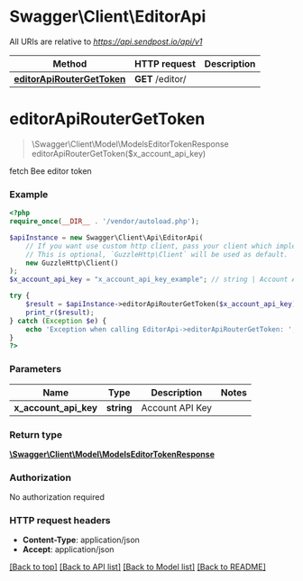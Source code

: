 # Swagger\Client\EditorApi

All URIs are relative to *https://api.sendpost.io/api/v1*

Method | HTTP request | Description
------------- | ------------- | -------------
[**editorApiRouterGetToken**](EditorApi.md#editorApiRouterGetToken) | **GET** /editor/ | 


# **editorApiRouterGetToken**
> \Swagger\Client\Model\ModelsEditorTokenResponse editorApiRouterGetToken($x_account_api_key)



fetch Bee editor token

### Example
```php
<?php
require_once(__DIR__ . '/vendor/autoload.php');

$apiInstance = new Swagger\Client\Api\EditorApi(
    // If you want use custom http client, pass your client which implements `GuzzleHttp\ClientInterface`.
    // This is optional, `GuzzleHttp\Client` will be used as default.
    new GuzzleHttp\Client()
);
$x_account_api_key = "x_account_api_key_example"; // string | Account API Key

try {
    $result = $apiInstance->editorApiRouterGetToken($x_account_api_key);
    print_r($result);
} catch (Exception $e) {
    echo 'Exception when calling EditorApi->editorApiRouterGetToken: ', $e->getMessage(), PHP_EOL;
}
?>
```

### Parameters

Name | Type | Description  | Notes
------------- | ------------- | ------------- | -------------
 **x_account_api_key** | **string**| Account API Key |

### Return type

[**\Swagger\Client\Model\ModelsEditorTokenResponse**](../Model/ModelsEditorTokenResponse.md)

### Authorization

No authorization required

### HTTP request headers

 - **Content-Type**: application/json
 - **Accept**: application/json

[[Back to top]](#) [[Back to API list]](../../README.md#documentation-for-api-endpoints) [[Back to Model list]](../../README.md#documentation-for-models) [[Back to README]](../../README.md)

